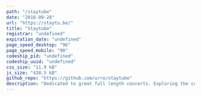 ```yaml
---
path: "/staytube"
date: "2018-09-28"
url: "https://staytu.be/"
title: "Staytube"
registrar: "undefined"
expiration_date: "undefined"
page_speed_desktop: "96"
page_speed_mobile: "90"
codeship_pid: "undefined"
codeship_uuid: "undefined"
css_size: "11.9 kB"
js_size: "438.5 kB"
github_repo: "https://github.com/urre/staytube"
description: "Dedicated to great full length concerts. Exploring the concept of using Youtube as a CMS"
---
```


